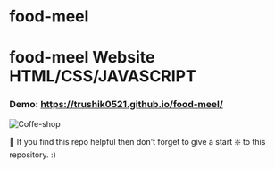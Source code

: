 # food-meel

# food-meel Website HTML/CSS/JAVASCRIPT

### Demo: https://trushik0521.github.io/food-meel/

![Coffe-shop](https://github.com/Trushik0521/food-meel/blob/main/images/photo.png)

🙏 If you find this repo helpful then don't forget to give a start ❇️  to this repository. :)
